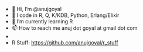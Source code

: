 - 👋 Hi, I’m @anujgoyal
- 👀 I code in R, Q, K/KDB, Python, Erlang/Elixir
- 🌱 I’m currently learning R
- 📫 How to reach me anuj dot goyal at gmail dot com
-
- R Stuff: https://github.com/anujgoyal/r_stuff
<!---
anujgoyal/anujgoyal is a ✨ special ✨ repository because its `README.md` (this file) appears on your GitHub profile.
You can click the Preview link to take a look at your changes.
--->
